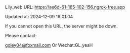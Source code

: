 Lily_web URL: https://ae6d-61-165-102-156.ngrok-free.app

Updated at: 2024-12-09 16:01:04

If you cannot open this URL, the server might be down.

Please contact: 

goley04@foxmail.com Or Wechat:GL_yeaH